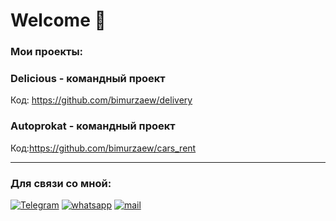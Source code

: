 # Welcome 📌

### Мои проекты:
### Delicious - командный проект
 
 Код: https://github.com/bimurzaew/delivery
  
### Autoprokat - командный проект
 
 Код:https://github.com/bimurzaew/cars_rent
___

### Для связи со мной:
[![Telegram](https://img.shields.io/badge/Telegram-111111?style=for-the-badge&logo=telegram)](https://t.me/bimurzaew)
[![whatsapp](https://img.shields.io/badge/whatsapp-111111?style=for-the-badge&logo=whatsapp)](https://wa.me/79298913686)
[![mail](https://img.shields.io/badge/-mail.ru-111111?style=for-the-badge&logo=mail.ru)](https://mail.ru/bimurzaev058@mail.ru)
